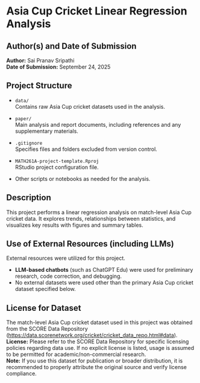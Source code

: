 # Asia Cup Cricket Linear Regression Analysis

## Author(s) and Date of Submission
**Author:** Sai Pranav Sripathi  
**Date of Submission:** September 24, 2025

## Project Structure

- `data/`  
  Contains raw Asia Cup cricket datasets used in the analysis.

- `paper/`  
  Main analysis and report documents, including references and any supplementary materials.

- `.gitignore`  
  Specifies files and folders excluded from version control.

- `MATH261A-project-template.Rproj`  
  RStudio project configuration file.

- Other scripts or notebooks as needed for the analysis.

## Description

This project performs a linear regression analysis on match-level Asia Cup cricket data. It explores trends, relationships between statistics, and visualizes key results with figures and summary tables.

## Use of External Resources (including LLMs)

External resources were utilized for this project.  
- **LLM-based chatbots** (such as ChatGPT Edu) were used for preliminary research, code correction, and debugging.
- No external datasets were used other than the primary Asia Cup cricket dataset specified below.

## License for Dataset

The match-level Asia Cup cricket dataset used in this project was obtained from the SCORE Data Repository (https://data.scorenetwork.org/cricket/cricket_data_repo.html#data).  
**License:** Please refer to the SCORE Data Repository for specific licensing policies regarding data use. If no explicit license is listed, usage is assumed to be permitted for academic/non-commercial research.  
**Note:** If you use this dataset for publication or broader distribution, it is recommended to properly attribute the original source and verify license compliance.

